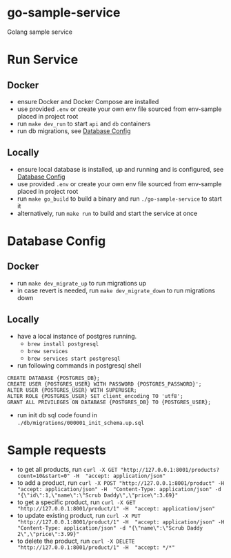 # go-sample-service
Golang sample service

# Run Service

## Docker
- ensure Docker and Docker Compose are installed
- use provided `.env` or create your own env file sourced from env-sample placed in project root
- run `make dev_run` to start `api` and `db` containers
- run db migrations, see [Database Config](#database-config)

## Locally
- ensure local database is installed, up and running and is configured, see [Database Config](#database-config)
- use provided `.env` or create your own env file sourced from env-sample placed in project root
- run `make go_build` to build a binary and run `./go-sample-service` to start it
- alternatively, run `make run` to build and start the service at once

# Database Config

## Docker
- run `make dev_migrate_up` to run migrations up
- in case revert is needed, run `make dev_migrate_down` to run migrations down 

## Locally
- have a local instance of postgres running.
    - `brew install postgresql`
    - `brew services`
    - `brew services start postgresql`
- run following commands in postgresql shell
```
CREATE DATABASE {POSTGRES_DB};
CREATE USER {POSTGRES_USER} WITH PASSWORD {POSTGRES_PASSWORD}';
ALTER USER {POSTGRES_USER} WITH SUPERUSER;
ALTER ROLE {POSTGRES_USER} SET client_encoding TO 'utf8';
GRANT ALL PRIVILEGES ON DATABASE {POSTGRES_DB} TO {POSTGRES_USER};
```
- run init db sql code found in `./db/migrations/000001_init_schema.up.sql`

# Sample requests
- to get all products, run `curl -X GET "http://127.0.0.1:8001/products?count=10&start=0" -H  "accept: application/json"`
- to add a product, run `curl -X POST "http://127.0.0.1:8001/product" -H  "accept: application/json" -H  "Content-Type: application/json" -d "{\"id\":1,\"name\":\"Scrub Daddy\",\"price\":3.69}"`
- to get a specific product, run `curl -X GET "http://127.0.0.1:8001/product/1" -H  "accept: application/json"`
- to update existing product, run `curl -X PUT "http://127.0.0.1:8001/product/1" -H  "accept: application/json" -H  "Content-Type: application/json" -d "{\"name\":\"Scrub Daddy 2\",\"price\":3.99}"`
- to delete the product, run `curl -X DELETE "http://127.0.0.1:8001/product/1" -H  "accept: */*"`
